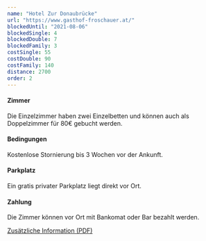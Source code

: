 ```yaml
---
name: "Hotel Zur Donaubrücke"
url: "https://www.gasthof-froschauer.at/"
blockedUntil: "2021-08-06"
blockedSingle: 4
blockedDouble: 7
blockedFamily: 3
costSingle: 55
costDouble: 90
costFamily: 140
distance: 2700
order: 2
---
```


#### Zimmer

Die Einzelzimmer haben zwei Einzelbetten und können auch als Doppelzimmer für 80€ gebucht werden.

#### Bedingungen

Kostenlose Stornierung bis 3 Wochen vor der Ankunft.

#### Parkplatz

Ein gratis privater Parkplatz liegt direkt vor Ort.

#### Zahlung

Die Zimmer können vor Ort mit Bankomat oder Bar bezahlt werden.

<a href="https://www.gasthof-froschauer.at/downloads/Folder_%202017.pdf" target="_blank" rel="noreferrer">Zusätzliche Information (PDF)</a>
